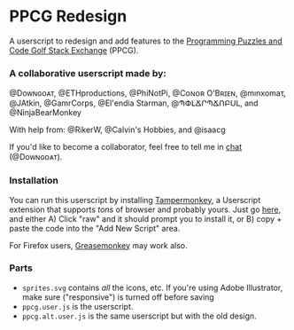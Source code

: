 # PPCG Redesign

A userscript to redesign and add features to the [Programming Puzzles and Code Golf Stack Exchange](http://codegolf.stackexchange.com/) (PPCG).

### A collaborative userscript made by:

@Doᴡɴɢᴏᴀᴛ, @ETHproductions, @PhiNotPi, @Cᴏɴᴏʀ O'Bʀɪᴇɴ, @mınxomaτ, @JAtkin, @GamrCorps, @El'endia Starman, @ՊՓԼՃՐՊՃՈԲՍԼ, and @NinjaBearMonkey

With help from: @RikerW, @Calvin's Hobbies, and @isaacg

If you'd like to become a collaborator, feel free to tell me in [chat](http://chat.stackexchange.com/rooms/33840/ppcg-graduation-design-discussion) (@Doᴡɴɢᴏᴀᴛ).

### Installation

You can run this userscript by installing [Tampermonkey](https://tampermonkey.net), a Userscript extension that supports *tons* of browser and probably yours. Just go [here](https://github.com/vihanb/PPCG-Design/blob/master/ppcg.user.js), and either A) Click "raw" and it should prompt you to install it, or B) copy + paste the code into the "Add New Script" area.

For Firefox users, [Greasemonkey](https://github.com/greasemonkey/greasemonkey) may work also.  

### Parts

 - `sprites.svg` contains *all* the icons, etc. If you're using Adobe Illustrator, make sure ("responsive") is turned off before saving
 - `ppcg.user.js` is the userscript.
 - `ppcg.alt.user.js` is the same userscript but with the old design.
